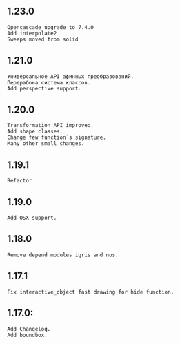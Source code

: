 ## 1.23.0
	Opencascade upgrade to 7.4.0
	Add interpolate2
	Sweeps moved from solid

## 1.21.0
	Универсальное API афинных преобразований.
	Перерабона система классов.
	Add perspective support.

## 1.20.0 
	Transformation API improved.
	Add shape classes.
	Change few function`s signature.
	Many other small changes.

## 1.19.1
	Refactor

## 1.19.0
	Add OSX support.

## 1.18.0
	Remove depend modules igris and nos.

## 1.17.1
	Fix interactive_object fast drawing for hide function.

## 1.17.0:
	Add Changelog.
	Add boundbox.
